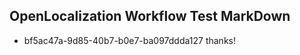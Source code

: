 ## OpenLocalization Workflow Test MarkDown
* bf5ac47a-9d85-40b7-b0e7-ba097ddda127 thanks!

<!--HONumber=Jul16_HO4-->


